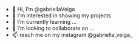 - 👋 Hi, I’m @gabriellaVeiga
- 👀 I'm interested in showing my projects
- 🌱 I’m currently learning ...
- 💞️ I’m looking to collaborate on ...
- 📫 reach me on my instagram @gabriella_veiga_

<!---
gabriellaVeiga/gabriellaVeiga is a ✨ special ✨ repository because its `README.md` (this file) appears on your GitHub profile.
You can click the Preview link to take a look at your changes.
--->
